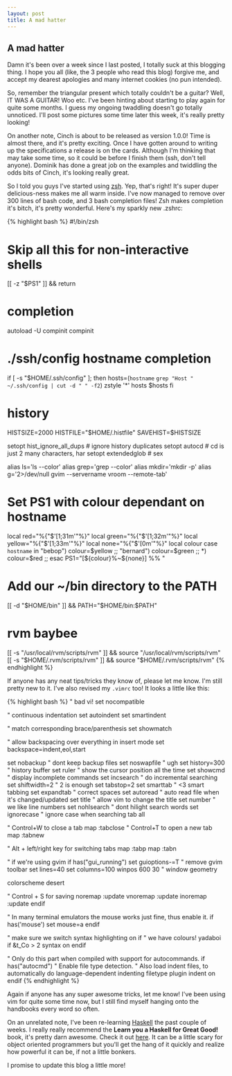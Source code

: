 ```yaml
---
layout: post
title: A mad hatter
---
```


## A mad hatter

Damn it's been over a week since I last posted, I totally suck at this blogging thing. I hope you all (like, the 3 people who read this blog) forgive me, and accept my dearest apologies and many internet cookies (no pun intended).

So, remember the triangular present which totally couldn't be a guitar? Well, IT WAS A GUITAR! Woo etc. I've been hinting about starting to play again for quite some months. I guess my ongoing twaddling doesn't go totally unnoticed. I'll post some pictures some time later this week, it's really pretty looking!

On another note, Cinch is about to be released as version 1.0.0! Time is almost there, and it's pretty exciting. Once I have gotten around to writing up the specifications a release is on the cards. Although I'm thinking that may take some time, so it could be before I finish them (ssh, don't tell anyone). Dominik has done a great job on the examples and twiddling the odds bits of Cinch, it's looking really great.

So I told you guys I've started using [zsh](http://www.zsh.org/). Yep, that's right! It's super duper delicious-ness makes me all warm inside.  I've now managed to remove over 300 lines of bash code, and 3 bash completion files! Zsh makes completion it's bitch, it's pretty wonderful. Here's my sparkly new .zshrc:

{% highlight bash %}
#!/bin/zsh

# Skip all this for non-interactive shells
[[ -z "$PS1" ]] && return

# completion
autoload -U compinit
compinit

# ./ssh/config hostname completion
if [ -s "$HOME/.ssh/config" ]; then
  hosts=(`hostname` `grep "Host " ~/.ssh/config | cut -d " " -f2`)
  zstyle '*' hosts $hosts
fi

# history
HISTSIZE=2000
HISTFILE="$HOME/.histfile"
SAVEHIST=$HISTSIZE

setopt hist_ignore_all_dups # ignore history duplicates
setopt autocd # cd is just 2 many characters, har
setopt extendedglob # sex

alias ls='ls --color'
alias grep='grep --color'
alias mkdir='mkdir -p'
alias g='2>/dev/null gvim --servername vroom --remote-tab'

# Set PS1 with colour dependant on hostname
local red="%{"$'[1;31m'"%}"
local green="%{"$'[1;32m'"%}"
local yellow="%{"$'[1;33m'"%}"
local none="%{"$'[0m'"%}"
local colour
case `hostname` in
  "bebop") colour=$yellow ;;
"bernard") colour=$green ;;
        *) colour=$red ;;
esac
PS1="[${colour}%~${none}] %% "

# Add our ~/bin directory to the PATH
[[ -d "$HOME/bin" ]] && PATH="$HOME/bin:$PATH"

# rvm baybee
[[ -s "/usr/local/rvm/scripts/rvm" ]] && source "/usr/local/rvm/scripts/rvm"
[[ -s "$HOME/.rvm/scripts/rvm" ]] && source "$HOME/.rvm/scripts/rvm"
{% endhighlight %}

If anyone has any neat tips/tricks they know of, please let me know. I'm still pretty new to it. I've also revised my `.vimrc` too! It looks a little like this:

{% highlight bash %}
" bad vi!
set nocompatible

" continuous indentation
set autoindent
set smartindent

" match corresponding brace/parenthesis
set showmatch

" allow backspacing over everything in insert mode
set backspace=indent,eol,start

set nobackup            " dont keep backup files
set noswapfile          " ugh
set history=300         " history buffer
set ruler       " show the cursor position all the time
set showcmd     " display incomplete commands
set incsearch       " do incremental searching
set shiftwidth=2        " 2 is enough
set tabstop=2
set smarttab            " <3 smart tabbing
set expandtab           " correct spaces
set autoread            " auto read file when it's changed/updated
set title               " allow vim to change the title
set number              " we like line numbers
set nohlsearch          " dont hilight search words
set ignorecase          " ignore case when searching
tab all

" Control+W to close a tab
map <C-w> :tabclose<CR>
" Control+T to open a new tab
map <C-t> :tabnew<CR>

" Alt + left/right key for switching tabs
map <a-left> :tabp<CR>
map <a-right> :tabn<CR>

" if we're using gvim
if has("gui_running")
  set guioptions-=T   " remove gvim toolbar
  set lines=40
  set columns=100
  winpos 600 30       " window geometry

  colorscheme desert

  " Control + S for saving
  noremap <C-S> :update<CR>
  vnoremap <C-S> <C-C>:update<CR>
  inoremap <C-S> <C-O>:update<CR>
endif

" In many terminal emulators the mouse works just fine, thus enable it.
if has('mouse')
  set mouse=a
endif

" make sure we switch syntax highlighting on if
" we have colours! yadaboi
if &t_Co > 2
  syntax on
endif

" Only do this part when compiled with support for autocommands.
if has("autocmd")
  " Enable file type detection.
  " Also load indent files, to automatically do language-dependent indenting
  filetype plugin indent on
endif
{% endhighlight %}

Again if anyone has any super awesome tricks, let me know! I've been using vim for quite some time now, but I still find myself hanging onto the handbooks every word so often.

On an unrelated note, I've been re-learning [Haskell](http://www.haskell.org/) the past couple of weeks. I really really recommend the **Learn you a Haskell for Great Good!** book, it's pretty darn awesome. Check it out [here](http://learnyouahaskell.com/). It can be a little scary for object oriented programmers but you'll get the hang of it quickly and realize how powerful it can be, if not a little bonkers.

I promise to update this blog a little more!